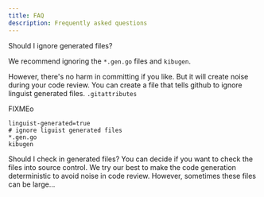 ```yaml
---
title: FAQ
description: Frequently asked questions
---
```


Should I ignore generated files?

We recommend ignoring the `*.gen.go` files and `kibugen`.

However, there's no harm in committing if you like.
But it will create noise during your code review.
You can create a file that tells github to ignore linguist generated files.
`.gitattributes`

FIXMEo
```gitignore
linguist-generated=true
# ignore liguist generated files
*.gen.go
kibugen
```

Should I check in generated files?
You can decide if you want to check the files into source control.
We try our best to make the code generation deterministic to avoid noise in code review.
However, sometimes these files can be large...